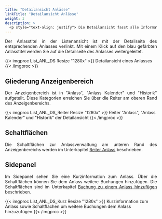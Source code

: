 ```yaml
---
title: "Detailansicht Anlässe"
linkTitle: "Detailansicht Anlässe"
weight: 3
description: >
  <p style="text-align: justify"> Die Detailansicht fasst alle Informationen zum ausgewählten Anlass übersichtlich zusammen. </p>
---
```

<p style="text-align: justify"> Der Anlasstitel in der Listenansicht ist mit der Detailseite des entsprechenden Anlasses verlinkt. Mit einem Klick auf den blau gefärbten Anlasstitel werden Sie auf die Detailseite des Anlasses weitergeleitet.

{{< imgproc List_ANL_DS Resize "1280x" >}}
Detailansicht eines Anlasses
{{< /imgproc >}}

## Gliederung Anzeigenbereich

<p style="text-align: justify"> Der Anzeigenbereich ist in "Anlass", "Anlass Kalender" und "Historik" aufgeteilt. Diese Kategorien erreichen Sie über die Reiter am oberen Rand des Anzeigenbereichs. </p>

{{< imgproc List_ANL_DS_Reiter Resize "1280x" >}}
Reiter "Anlass", "Anlass Kalender" und "Historik" der Detailansicht 
{{< /imgproc >}}

## Schaltflächen

<p style="text-align: justify"> Die Schaltflächen zur Anlassverwaltung am unteren Rand des Anzeigenbereichs werden im Unterkapitel <a href="/3vrooms/listen/anlaessesuchen/anzeigenbereich/detailansichtanlaesse/anlass/schaltflaechen/"> Reiter Anlass</a> beschrieben. </p>

## Sidepanel

<p style="text-align: justify"> Im Sidepanel sehen Sie eine Kurzinformation zum Anlass. Über die Schaltflächen können Sie dem Anlass weitere Buchungen hinzufügen. Die Schaltflächen sind im Unterkapitel <a href="/3vrooms/listen/anlaessesuchen/anzeigenbereich/detailansichtanlaesse/bghinzufuegen/">Buchung zu einem Anlass hinzufügen</a> beschrieben. </p>

{{< imgproc List_ANL_DS_Kurz Resize "1280x" >}}
Kurzinformation zum Anlass sowie Schaltflächen um weitere Buchungen dem Anlass hinzuzufügen
{{< /imgproc >}}
